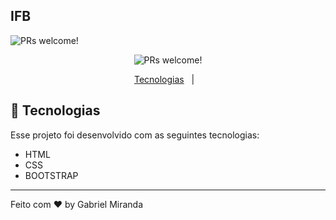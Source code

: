 ## IFB

<p align="center">
 
 <img src="![2021-06-01 21-20-42](https://user-images.githubusercontent.com/57048555/120406832-2d39d000-c322-11eb-8088-40e5c1ae8f27.gif)
" alt="PRs welcome!" />
</p>




<p align="center">
 <img src="https://img.shields.io/static/v1?label=PRs&message=welcome&color=49AA26&labelColor=000000" alt="PRs welcome!" />

</p>

<p align="center">
  <a href="#-tecnologias">Tecnologias</a>&nbsp;&nbsp;&nbsp;|&nbsp;&nbsp;&nbsp;
</p>

## 🚀 Tecnologias
Esse projeto foi desenvolvido com as seguintes tecnologias:

- HTML
- CSS
- BOOTSTRAP

---

Feito com ♥ by Gabriel Miranda
